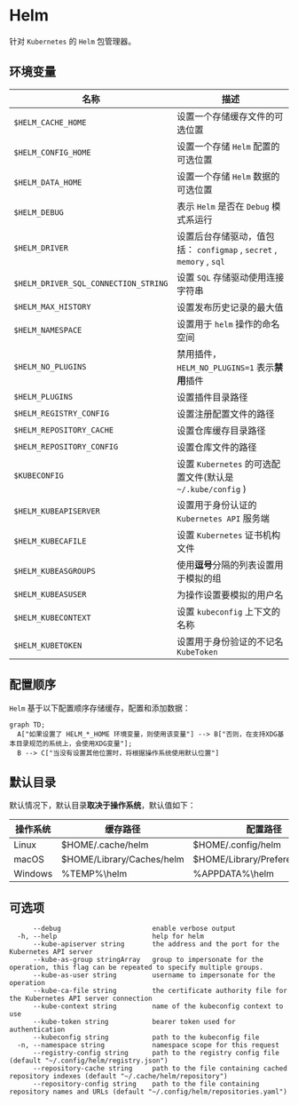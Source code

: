 # Helm

针对 `Kubernetes` 的 `Helm` 包管理器。

## 环境变量

|名称|描述|
|-----|-----|
| `$HELM_CACHE_HOME` |设置一个存储缓存文件的可选位置|
| `$HELM_CONFIG_HOME` |设置一个存储 `Helm` 配置的可选位置|
| `$HELM_DATA_HOME` |设置一个存储 `Helm` 数据的可选位置|
| `$HELM_DEBUG` |表示 `Helm` 是否在 `Debug` 模式系运行|
| `$HELM_DRIVER` |设置后台存储驱动，值包括： `configmap` , `secret` , `memory` , `sql` |
| `$HELM_DRIVER_SQL_CONNECTION_STRING` |设置 `SQL` 存储驱动使用连接字符串|
| `$HELM_MAX_HISTORY` |设置发布历史记录的最大值|
| `$HELM_NAMESPACE` |设置用于 `helm` 操作的命名空间|
| `$HELM_NO_PLUGINS` |禁用插件， `HELM_NO_PLUGINS=1` 表示**禁用**插件|
| `$HELM_PLUGINS` |设置插件目录路径|
| `$HELM_REGISTRY_CONFIG` |设置注册配置文件的路径|
| `$HELM_REPOSITORY_CACHE` |设置仓库缓存目录路径|
| `$HELM_REPOSITORY_CONFIG` |设置仓库文件的路径|
| `$KUBECONFIG` |设置 `Kubernetes` 的可选配置文件(默认是 `~/.kube/config` )|
| `$HELM_KUBEAPISERVER` |设置用于身份认证的 `Kubernetes API` 服务端|
| `$HELM_KUBECAFILE` |设置 `Kubernetes` 证书机构文件|
| `$HELM_KUBEASGROUPS` |使用**逗号**分隔的列表设置用于模拟的组|
| `$HELM_KUBEASUSER` |为操作设置要模拟的用户名|
| `$HELM_KUBECONTEXT` |设置 `kubeconfig` 上下文的名称|
| `$HELM_KUBETOKEN` |设置用于身份验证的不记名 `KubeToken` |

## 配置顺序

`Helm` 基于以下配置顺序存储缓存，配置和添加数据：

```mermaid
graph TD;
  A["如果设置了 HELM_*_HOME 环境变量，则使用该变量"] --> B["否则，在支持XDG基本目录规范的系统上，会使用XDG变量"];
  B --> C["当没有设置其他位置时，将根据操作系统使用默认位置"]
```

## 默认目录

默认情况下，默认目录**取决于操作系统**，默认值如下：

|操作系统|缓存路径|配置路径|数据路径|
|-----|-----|-----|-----|
|Linux|$HOME/.cache/helm|$HOME/.config/helm|$HOME/.local/share/helm|
|macOS|$HOME/Library/Caches/helm|$HOME/Library/Preferences/helm|$HOME/Library/helm|
|Windows|%TEMP%\helm|%APPDATA%\helm|%APPDATA%\helm|

## 可选项

```shell
      --debug                       enable verbose output
  -h, --help                        help for helm
      --kube-apiserver string       the address and the port for the Kubernetes API server
      --kube-as-group stringArray   group to impersonate for the operation, this flag can be repeated to specify multiple groups.
      --kube-as-user string         username to impersonate for the operation
      --kube-ca-file string         the certificate authority file for the Kubernetes API server connection
      --kube-context string         name of the kubeconfig context to use
      --kube-token string           bearer token used for authentication
      --kubeconfig string           path to the kubeconfig file
  -n, --namespace string            namespace scope for this request
      --registry-config string      path to the registry config file (default "~/.config/helm/registry.json")
      --repository-cache string     path to the file containing cached repository indexes (default "~/.cache/helm/repository")
      --repository-config string    path to the file containing repository names and URLs (default "~/.config/helm/repositories.yaml")
```